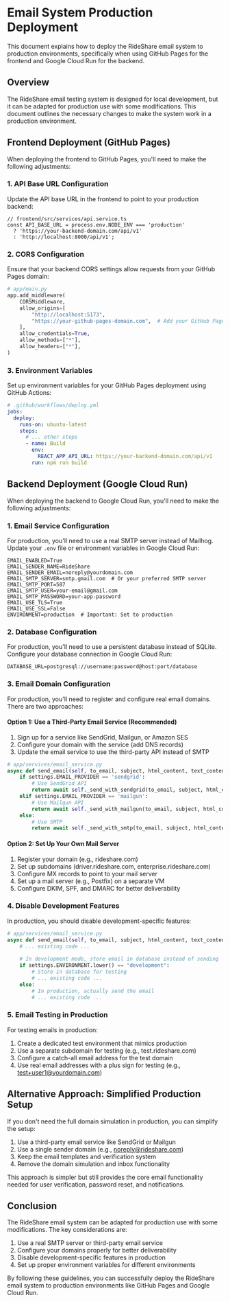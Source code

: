 # Email System Production Deployment

This document explains how to deploy the RideShare email system to production environments, specifically when using GitHub Pages for the frontend and Google Cloud Run for the backend.

## Overview

The RideShare email testing system is designed for local development, but it can be adapted for production use with some modifications. This document outlines the necessary changes to make the system work in a production environment.

## Frontend Deployment (GitHub Pages)

When deploying the frontend to GitHub Pages, you'll need to make the following adjustments:

### 1. API Base URL Configuration

Update the API base URL in the frontend to point to your production backend:

```tsx
// frontend/src/services/api.service.ts
const API_BASE_URL = process.env.NODE_ENV === 'production'
  ? 'https://your-backend-domain.com/api/v1'
  : 'http://localhost:8000/api/v1';
```

### 2. CORS Configuration

Ensure that your backend CORS settings allow requests from your GitHub Pages domain:

```python
# app/main.py
app.add_middleware(
    CORSMiddleware,
    allow_origins=[
        "http://localhost:5173",
        "https://your-github-pages-domain.com",  # Add your GitHub Pages domain
    ],
    allow_credentials=True,
    allow_methods=["*"],
    allow_headers=["*"],
)
```

### 3. Environment Variables

Set up environment variables for your GitHub Pages deployment using GitHub Actions:

```yaml
# .github/workflows/deploy.yml
jobs:
  deploy:
    runs-on: ubuntu-latest
    steps:
      # ... other steps
      - name: Build
        env:
          REACT_APP_API_URL: https://your-backend-domain.com/api/v1
        run: npm run build
```

## Backend Deployment (Google Cloud Run)

When deploying the backend to Google Cloud Run, you'll need to make the following adjustments:

### 1. Email Service Configuration

For production, you'll need to use a real SMTP server instead of Mailhog. Update your `.env` file or environment variables in Google Cloud Run:

```
EMAIL_ENABLED=True
EMAIL_SENDER_NAME=RideShare
EMAIL_SENDER_EMAIL=noreply@yourdomain.com
EMAIL_SMTP_SERVER=smtp.gmail.com  # Or your preferred SMTP server
EMAIL_SMTP_PORT=587
EMAIL_SMTP_USER=your-email@gmail.com
EMAIL_SMTP_PASSWORD=your-app-password
EMAIL_USE_TLS=True
EMAIL_USE_SSL=False
ENVIRONMENT=production  # Important: Set to production
```

### 2. Database Configuration

For production, you'll need to use a persistent database instead of SQLite. Configure your database connection in Google Cloud Run:

```
DATABASE_URL=postgresql://username:password@host:port/database
```

### 3. Email Domain Configuration

For production, you'll need to register and configure real email domains. There are two approaches:

#### Option 1: Use a Third-Party Email Service (Recommended)

1. Sign up for a service like SendGrid, Mailgun, or Amazon SES
2. Configure your domain with the service (add DNS records)
3. Update the email service to use the third-party API instead of SMTP

```python
# app/services/email_service.py
async def send_email(self, to_email, subject, html_content, text_content=None, cc=None, bcc=None):
    if settings.EMAIL_PROVIDER == 'sendgrid':
        # Use SendGrid API
        return await self._send_with_sendgrid(to_email, subject, html_content, text_content, cc, bcc)
    elif settings.EMAIL_PROVIDER == 'mailgun':
        # Use Mailgun API
        return await self._send_with_mailgun(to_email, subject, html_content, text_content, cc, bcc)
    else:
        # Use SMTP
        return await self._send_with_smtp(to_email, subject, html_content, text_content, cc, bcc)
```

#### Option 2: Set Up Your Own Mail Server

1. Register your domain (e.g., rideshare.com)
2. Set up subdomains (driver.rideshare.com, enterprise.rideshare.com)
3. Configure MX records to point to your mail server
4. Set up a mail server (e.g., Postfix) on a separate VM
5. Configure DKIM, SPF, and DMARC for better deliverability

### 4. Disable Development Features

In production, you should disable development-specific features:

```python
# app/services/email_service.py
async def send_email(self, to_email, subject, html_content, text_content=None, cc=None, bcc=None):
    # ... existing code ...
    
    # In development mode, store email in database instead of sending
    if settings.ENVIRONMENT.lower() == "development":
        # Store in database for testing
        # ... existing code ...
    else:
        # In production, actually send the email
        # ... existing code ...
```

### 5. Email Testing in Production

For testing emails in production:

1. Create a dedicated test environment that mimics production
2. Use a separate subdomain for testing (e.g., test.rideshare.com)
3. Configure a catch-all email address for the test domain
4. Use real email addresses with a plus sign for testing (e.g., test+user1@yourdomain.com)

## Alternative Approach: Simplified Production Setup

If you don't need the full domain simulation in production, you can simplify the setup:

1. Use a third-party email service like SendGrid or Mailgun
2. Use a single sender domain (e.g., noreply@rideshare.com)
3. Keep the email templates and verification system
4. Remove the domain simulation and inbox functionality

This approach is simpler but still provides the core email functionality needed for user verification, password reset, and notifications.

## Conclusion

The RideShare email system can be adapted for production use with some modifications. The key considerations are:

1. Use a real SMTP server or third-party email service
2. Configure your domains properly for better deliverability
3. Disable development-specific features in production
4. Set up proper environment variables for different environments

By following these guidelines, you can successfully deploy the RideShare email system to production environments like GitHub Pages and Google Cloud Run.
